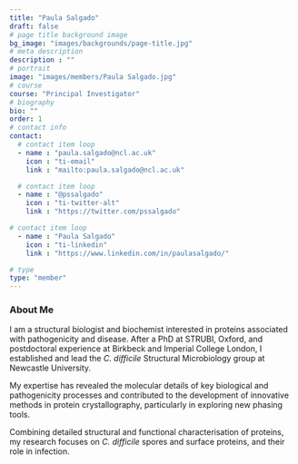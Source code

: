 ```yaml
---
title: "Paula Salgado"
draft: false
# page title background image
bg_image: "images/backgrounds/page-title.jpg"
# meta description
description : ""
# portrait
image: "images/members/Paula Salgado.jpg"
# course
course: "Principal Investigator"
# biography
bio: ""
order: 1
# contact info
contact:
  # contact item loop
  - name : "paula.salgado@ncl.ac.uk"
    icon : "ti-email"
    link : "mailto:paula.salgado@ncl.ac.uk"

  # contact item loop
  - name : "@pssalgado"
    icon : "ti-twitter-alt"
    link : "https://twitter.com/pssalgado"

# contact item loop
  - name : "Paula Salgado"
    icon : "ti-linkedin"
    link : "https://www.linkedin.com/in/paulasalgado/"

# type
type: "member"
---
```


### About Me

I am a structural biologist and biochemist interested in proteins associated with pathogenicity and disease. After a PhD at STRUBI, Oxford, and postdoctoral experience at Birkbeck and Imperial College London, I established and lead the *C. difficile* Structural Microbiology group at Newcastle University. 

My expertise has revealed the molecular details of key biological and pathogenicity processes and contributed to the development of innovative methods in protein crystallography, particularly in exploring new phasing tools. 

Combining detailed structural and functional characterisation of proteins, my research focuses on *C. difficile* spores and surface proteins, and their role in infection.
